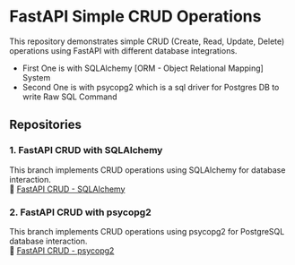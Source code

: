 # FastAPI Simple CRUD Operations

This repository demonstrates simple CRUD (Create, Read, Update, Delete) operations using FastAPI with different database integrations.

- First One is with SQLAlchemy [ORM - Object Relational Mapping] System
- Second One is with psycopg2 which is a sql driver for Postgres DB to write Raw SQL Command

## Repositories

### 1. FastAPI CRUD with SQLAlchemy
This branch implements CRUD operations using SQLAlchemy for database interaction.  
🔗 [FastAPI CRUD - SQLAlchemy](https://github.com/decodersifat/FastAPI-Simple-CRUD-Operation/tree/FastAPI-CRUD-Operation---SQLAlchemy)

### 2. FastAPI CRUD with psycopg2
This branch implements CRUD operations using psycopg2 for PostgreSQL database interaction.  
🔗 [FastAPI CRUD - psycopg2](https://github.com/decodersifat/FastAPI-Simple-CRUD-Operation/tree/FastAPI-CRUD-Operation---psycopg2)
